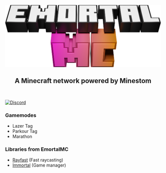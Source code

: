 <p align="center">
<img src="https://raw.githubusercontent.com/EmortalMC/.github/master/profile/emortalmclogo-3d-resized.png" width=600>
  
  <h2 align="center">A Minecraft network powered by Minestom</h3>
</p>

&nbsp;

[![Discord](https://img.shields.io/discord/785283692054315010?color=ffc0c0&label=EmortalMC%20Discord&style=for-the-badge)](https://discord.gg/TZyuMSha96)

### Gamemodes
- Lazer Tag
- Parkour Tag
- Marathon

### Libraries from EmortalMC
- [Rayfast](https://github.com/EmortalMC/Rayfast) (Fast raycasting)
- [Immortal](https://github.com/EmortalMC/Immortal) (Game manager)
